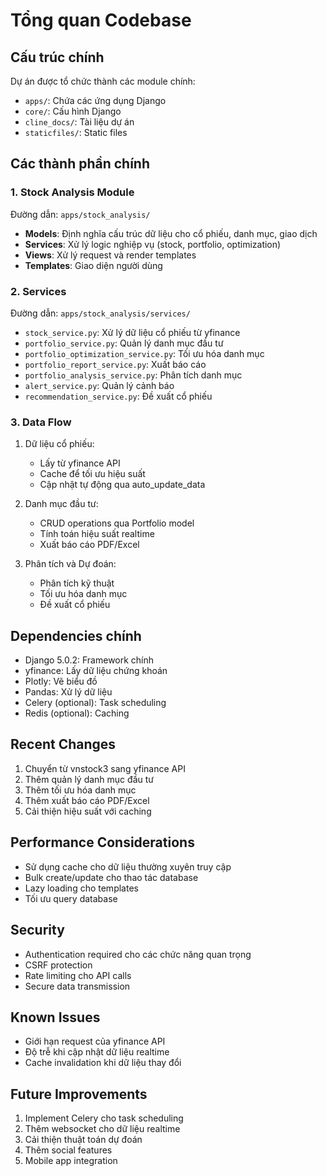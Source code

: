 # Tổng quan Codebase

## Cấu trúc chính
Dự án được tổ chức thành các module chính:
- `apps/`: Chứa các ứng dụng Django
- `core/`: Cấu hình Django
- `cline_docs/`: Tài liệu dự án
- `staticfiles/`: Static files

## Các thành phần chính

### 1. Stock Analysis Module
Đường dẫn: `apps/stock_analysis/`
- **Models**: Định nghĩa cấu trúc dữ liệu cho cổ phiếu, danh mục, giao dịch
- **Services**: Xử lý logic nghiệp vụ (stock, portfolio, optimization)
- **Views**: Xử lý request và render templates
- **Templates**: Giao diện người dùng

### 2. Services
Đường dẫn: `apps/stock_analysis/services/`
- `stock_service.py`: Xử lý dữ liệu cổ phiếu từ yfinance
- `portfolio_service.py`: Quản lý danh mục đầu tư
- `portfolio_optimization_service.py`: Tối ưu hóa danh mục
- `portfolio_report_service.py`: Xuất báo cáo
- `portfolio_analysis_service.py`: Phân tích danh mục
- `alert_service.py`: Quản lý cảnh báo
- `recommendation_service.py`: Đề xuất cổ phiếu

### 3. Data Flow
1. Dữ liệu cổ phiếu:
   - Lấy từ yfinance API
   - Cache để tối ưu hiệu suất
   - Cập nhật tự động qua auto_update_data

2. Danh mục đầu tư:
   - CRUD operations qua Portfolio model
   - Tính toán hiệu suất realtime
   - Xuất báo cáo PDF/Excel

3. Phân tích và Dự đoán:
   - Phân tích kỹ thuật
   - Tối ưu hóa danh mục
   - Đề xuất cổ phiếu

## Dependencies chính
- Django 5.0.2: Framework chính
- yfinance: Lấy dữ liệu chứng khoán
- Plotly: Vẽ biểu đồ
- Pandas: Xử lý dữ liệu
- Celery (optional): Task scheduling
- Redis (optional): Caching

## Recent Changes
1. Chuyển từ vnstock3 sang yfinance API
2. Thêm quản lý danh mục đầu tư
3. Thêm tối ưu hóa danh mục
4. Thêm xuất báo cáo PDF/Excel
5. Cải thiện hiệu suất với caching

## Performance Considerations
- Sử dụng cache cho dữ liệu thường xuyên truy cập
- Bulk create/update cho thao tác database
- Lazy loading cho templates
- Tối ưu query database

## Security
- Authentication required cho các chức năng quan trọng
- CSRF protection
- Rate limiting cho API calls
- Secure data transmission

## Known Issues
- Giới hạn request của yfinance API
- Độ trễ khi cập nhật dữ liệu realtime
- Cache invalidation khi dữ liệu thay đổi

## Future Improvements
1. Implement Celery cho task scheduling
2. Thêm websocket cho dữ liệu realtime
3. Cải thiện thuật toán dự đoán
4. Thêm social features
5. Mobile app integration
